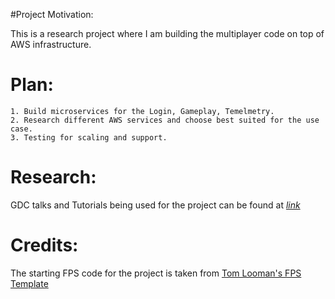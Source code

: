 #Project Motivation:

This is a research project where I am building the multiplayer code on top of AWS infrastructure.

# Plan:

	1. Build microservices for the Login, Gameplay, Temelmetry.
	2. Research different AWS services and choose best suited for the use case.
	3. Testing for scaling and support. 

# Research:
GDC talks and Tutorials being used for the project can be found at *[link](https://docs.google.com/spreadsheets/d/1rYbCugIDJeewsHSxHRQ65mhBmB13Ui00EbTWOu1p5P4/edit?usp=sharing)*


# Credits:
The starting FPS code for the project is taken from [Tom Looman's FPS Template](https://www.tomlooman.com/fps-template/)